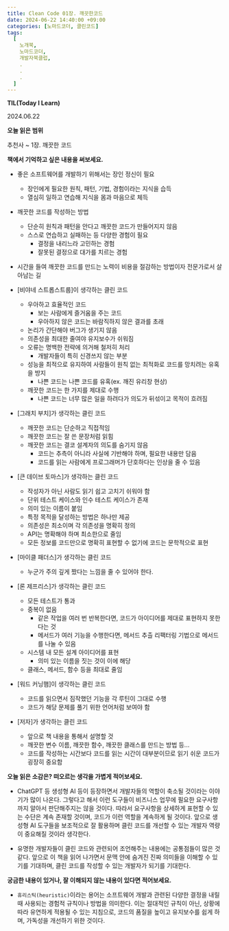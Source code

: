 ```yaml
---
title: Clean Code 01장. 깨끗한코드
date: 2024-06-22 14:40:00 +09:00
categories: [노마드코더, 클린코드]
tags:
  [
    노개북,
    노마드코더,
    개발자북클럽,
    .
    .
    .
  ]
---
```

__TIL(Today I Learn)__

2024.06.22

__오늘 읽은 범위__

추천사 ~ 1장. 깨끗한 코드

__책에서 기억하고 싶은 내용을 써보세요.__

+ 좋은 소프트웨어를 개발하기 위해서는 장인 정신이 필요 
  - 장인에게 필요한 원칙, 패턴, 기법, 경험이라는 지식을 습득 
  - 열심히 일하고 연습해 지식을 몸과 마음으로 체득


+ 깨끗한 코드를 작성하는 방법 
  - 단순히 원칙과 패턴을 안다고 깨끗한 코드가 만들어지지 않음
  - 스스로 연습하고 실패하는 등 다양한 경험이 필요  
    - 결정을 내리느라 고민하는 경험
    - 잘못된 결정으로 대가를 치르는 경험


+ 시간을 들여 깨끗한 코드를 만드는 노력이 비용을 절감하는 방법이자 전문가로서 살아남는 길


+ [비야네 스트롭스트룹]이 생각하는 클린 코드
  - 우아하고 효율적인 코드
    - 보는 사람에게 즐거움을 주는 코드
    - 우아하지 않은 코드는 바람직하지 않은 결과를 초래
  - 논리가 간단해야 버그가 생기지 않음
  - 의존성을 최대한 줄여야 유지보수가 쉬워짐
  - 오류는 명백한 전략에 의거해 철저히 처리
    - 개발자들이 특히 신경쓰지 않는 부분
  - 성능을 최적으로 유지하여 사람들이 원칙 없는 최적화로 코드를 망치려는 유혹을 방지
    - 나쁜 코드는 나쁜 코드를 유혹(ex. 깨진 유리창 현상)
  - 깨끗한 코드는 한 가지를 제대로 수행
    - 나쁜 코드는 너무 많은 일을 하려다가 의도가 뒤섞이고 목적이 흐려짐


+ [그래치 부치]가 생각하는 클린 코드
  - 깨끗한 코드는 단순하고 직접적임
  - 깨끗한 코드는 잘 쓴 문장처럼 읽힘
  - 깨끗한 코드는 결코 설계자의 의도를 숨기지 않음
    - 코드는 추측이 아니라 사실에 기반해야 하며, 필요한 내용만 담음
    - 코드를 읽는 사람에게 프로그래머가 단호하다는 인상을 줄 수 있음


+ [큰 데이브 토마스]가 생각하는 클린 코드
  - 작성자가 아닌 사람도 읽기 쉽고 고치기 쉬워야 함
  - 단위 테스트 케이스와 인수 테스트 케이스가 존재
  - 의미 있는 이름이 붙임
  - 특정 목적을 달성하는 방법은 하나만 제공
  - 의존성은 최소이며 각 의존성을 명확히 정의
  - API는 명확해야 하며 최소한으로 줄임
  - 모든 정보를 코드만으로 명확히 표현할 수 없기에 코드는 문학적으로 표현


+ [마이클 패더스]가 생각하는 클린 코드
  - 누군가 주의 깊게 짰다는 느낌을 줄 수 있어야 한다.


+ [론 제프리스]가 생각하는 클린 코드
  - 모든 테스트가 통과
  - 중복이 없음
    - 같은 작업을 여러 번 반복한다면, 코드가 아이디어를 제대로 표현하지 못한다는 것
    - 메서드가 여러 기능을 수행한다면, 메서드 추츨 리팩터링 기법으로 메서드를 나눌 수 있음
  - 시스템 내 모든 설계 아이디어를 표현
    - 의미 있는 이름을 짓는 것이 이에 해당
  - 클래스, 메서드, 함수 등을 최대로 줄임


+ [워드 커닝햄]이 생각하는 클린 코드
  - 코드를 읽으면서 짐작했던 기능을 각 루틴이 그대로 수행
  - 코드가 해당 문제를 풀기 위한 언어처럼 보여야 함


+ [저자]가 생각하는 클린 코드
  - 앞으로 책 내용을 통해서 설명할 것
  - 깨끗한 변수 이름, 깨끗한 함수, 깨끗한 클래스를 만드는 방법 등...
  - 코드를 작성하는 시간보다 코드를 읽는 시간이 대부분이므로 읽기 쉬운 코드가 굉장히 중요함

__오늘 읽은 소감은? 떠오르는 생각을 가볍게 적어보세요.__

* ChatGPT 등 생성형 AI 등이 등장하면서 개발자들의 역할이 축소될 것이라는 이야기가 많이 나온다. 
그렇다고 해서 이런 도구들이 비즈니스 업무에 필요한 요구사항까지 알아서 판단해주지는 않을 것이다.
따라서 요구사항을 상세하게 표현할 수 있는 수단은 계속 존재할 것이며, 코드가 이런 역할을 계속하게 될 것이다.
앞으로 생성형 AI 도구들을 보조적으로 잘 활용하며 클린 코드를 개선할 수 있는 개발자 역량이 중요해질 것이라 생각한다.


* 유명한 개발자들이 클린 코드와 관련되어 조언해주는 내용에는 공통점들이 많은 것 같다.
앞으로 이 책을 읽어 나가면서 문맥 안에 숨겨진 진짜 의미들을 이해할 수 있기를 기대하며,
클린 코드를 작성할 수 있는 개발자가 되기를 기대한다.

__궁금한 내용이 있거나, 잘 이해되지 않는 내용이 있다면 적어보세요.__

* `휴리스틱(heuristic)`이라는 용어는 소프트웨어 개발과 관련된 다양한 결정을 내릴 때 사용되는 경험적 규칙이나 방법을 의미한다. 
이는 절대적인 규칙이 아닌, 상황에 따라 유연하게 적용될 수 있는 지침으로, 코드의 품질을 높이고 유지보수를 쉽게 하며, 
가독성을 개선하기 위한 것이다.

